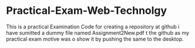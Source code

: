 # Practical-Exam-Web-Technolgy
This is a practical Examination Code for creating a repository at github
i have sumitted a dummy file named Assignment2New.pdf t the github as my practical exam motive was o show it by pushing the same to the desktop.
